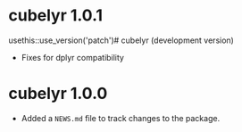 # cubelyr 1.0.1

usethis::use_version('patch')# cubelyr (development version)

* Fixes for dplyr compatibility

# cubelyr 1.0.0

* Added a `NEWS.md` file to track changes to the package.
